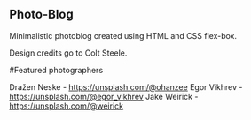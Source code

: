 ## Photo-Blog

Minimalistic photoblog created using HTML and CSS flex-box.

Design credits go to Colt Steele.

#Featured photographers

Dražen Neske - https://unsplash.com/@ohanzee
Egor Vikhrev - https://unsplash.com/@egor_vikhrev
Jake Weirick - https://unsplash.com/@weirick
